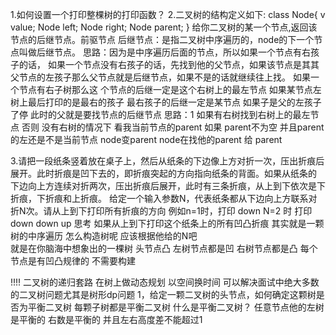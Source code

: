 1.如何设置一个打印整棵树的打印函数？
2.二叉树的结构定义如下:
    class Node{
        v value;
        Node left;
        Node right;
        Node parent;
    }
    给你二叉树的某一个节点,返回该节点的后继节点。前驱节点
    后继节点：是指二叉树中序遍历的，node的下一个节点叫做后继节点。 
    思路：因为是中序遍历后面的节点，所以如果一个节点有右孩子的话， 
    如果一个节点没有右孩子的话，先找到他的父节点，如果该节点是其其父节点的左孩子那么父节点就是后继节点，如果不是的话就继续往上找。
    如果一个节点有右子树那么这 个节点的后继一定是这个右树上的最左节点
    如果某节点左树上最后打印的是最右的孩子 最右孩子的后继一定是某节点
    如果子是父的左孩子了停 此时的父就是要找节点的后继节点
    思路：1 如果有右树找到右树上的最左节点 否则 没有右树的情况下 看我当前节点的parent 如果 parent不为空 并且parent的左还是不是当前节点
        node变parent node在找他的parent 给 parent

3.请把一段纸条竖着放在桌子上，然后从纸条的下边像上方对折一次，压出折痕后展开。此时折痕是凹下去的，即折痕突起的方向指向纸条的背面。如果从纸条的
  下边向上方连续对折两次，压出折痕后展开，此时有三条折痕，从上到下依次是下折痕，下折痕和上折痕。
  给定一个输入参数N，代表纸条都从下边向上方联系对折N次。请从上到下打印所有折痕的方向
  例如n=1时，打印 down N=2 时 打印 down down up 
  思考 如果从上到下打印这个纸条上的所有凹凸折痕 其实就是一颗树的中序遍历  怎么构造树呢 应该根据他给的N吧   
     就是在你脑海中想象出的一棵树 头节点凸 左树节点都是凹 右树节点都是凸 每个节点是有凹凸规律的 不需要构建


!!!! 二叉树的递归套路 在树上做动态规划 以空间换时间 
    可以解决面试中绝大多数的二叉树问题尤其是树形dp问题
1，给定一颗二叉树的头节点，如何确定这颗树是否为平衡二叉树 每颗子树都是平衡二叉树
    什么是平衡二叉树？ 任意节点他的左树是平衡的 右数是平衡的 并且左右高度差不能超过1


